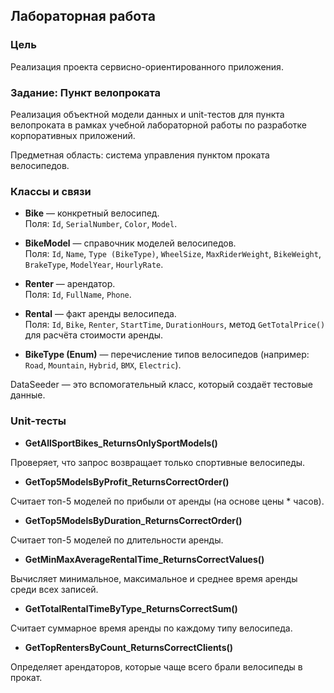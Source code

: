 ## Лабораторная работа
### Цель
Реализация проекта сервисно-ориентированного приложения.

### Задание: Пункт велопроката
Реализация объектной модели данных и unit-тестов для пункта велопроката в рамках учебной лабораторной работы по разработке корпоративных приложений.

Предметная область: система управления пунктом проката велосипедов.

### Классы и связи

- **Bike** — конкретный велосипед.  
  Поля: `Id`, `SerialNumber`, `Color`, `Model`.

- **BikeModel** — справочник моделей велосипедов.  
  Поля: `Id`, `Name`, `Type (BikeType)`, `WheelSize`, `MaxRiderWeight`, `BikeWeight`, `BrakeType`, `ModelYear`, `HourlyRate`.

- **Renter** — арендатор.  
  Поля: `Id`, `FullName`, `Phone`.

- **Rental** — факт аренды велосипеда.  
  Поля: `Id`, `Bike`, `Renter`, `StartTime`, `DurationHours`, метод `GetTotalPrice()` для расчёта стоимости аренды.

- **BikeType (Enum)** — перечисление типов велосипедов (например: `Road`, `Mountain`, `Hybrid`, `BMX`, `Electric`).

DataSeeder — это вспомогательный класс, который создаёт тестовые данные.


### Unit-тесты
- **GetAllSportBikes_ReturnsOnlySportModels()**

Проверяет, что запрос возвращает только спортивные велосипеды.

- **GetTop5ModelsByProfit_ReturnsCorrectOrder()**

Считает топ-5 моделей по прибыли от аренды (на основе цены * часов).

- **GetTop5ModelsByDuration_ReturnsCorrectOrder()**

Считает топ-5 моделей по длительности аренды.

- **GetMinMaxAverageRentalTime_ReturnsCorrectValues()**

Вычисляет минимальное, максимальное и среднее время аренды среди всех записей.

- **GetTotalRentalTimeByType_ReturnsCorrectSum()**

Считает суммарное время аренды по каждому типу велосипеда.

- **GetTopRentersByCount_ReturnsCorrectClients()**

Определяет арендаторов, которые чаще всего брали велосипеды в прокат.
